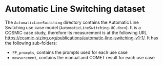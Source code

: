# Automatic Line Switching dataset
The `AutomaticLineSwitching` directory contains the Automatic Line Switching use case model (`AutomaticLineSwitching-UC.docx`). It is a COSMIC case study, therefore its measurement is at the following URL https://cosmic-sizing.org/publications/automatic-line-switching-v1-1/. 
It has the following sub-folders:
- `FP_prompts`, contains the prompts used for each use case
- `measurement`, contains the manual and COMET result for each use case